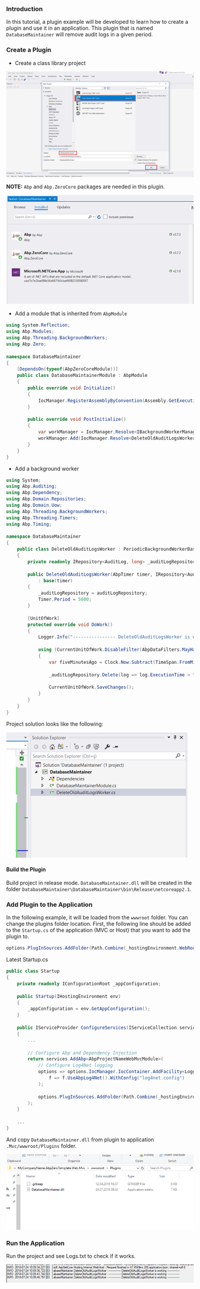 ### Introduction

In this tutorial, a plugin example will be developed to learn how to create a plugin and use it in an application. This plugin that is named `DatabaseMaintainer` will remove audit logs in a given period.

### Create a Plugin

- Create a class library project

<img src="images/create-plugin-project.png" alt="create-plugin-project" class="img-thumbnail" />

**NOTE:** `Abp` and `Abp.ZeroCore` packages are needed in this plugin.

<img src="images/plugin-nuget-packages.png" alt="plugin-nuget-packages" class="img-thumbnail" />

- Add a module that is inherited from `AbpModule`

```c#
using System.Reflection;
using Abp.Modules;
using Abp.Threading.BackgroundWorkers;
using Abp.Zero;

namespace DatabaseMaintainer
{
    [DependsOn(typeof(AbpZeroCoreModule))]
    public class DatabaseMaintainerModule : AbpModule
    {
        public override void Initialize()
        {
            IocManager.RegisterAssemblyByConvention(Assembly.GetExecutingAssembly());
        }

        public override void PostInitialize()
        {
            var workManager = IocManager.Resolve<IBackgroundWorkerManager>();
            workManager.Add(IocManager.Resolve<DeleteOldAuditLogsWorker>());
        }
    }
}
```

- Add a background worker

````c#
using System;
using Abp.Auditing;
using Abp.Dependency;
using Abp.Domain.Repositories;
using Abp.Domain.Uow;
using Abp.Threading.BackgroundWorkers;
using Abp.Threading.Timers;
using Abp.Timing;

namespace DatabaseMaintainer
{
    public class DeleteOldAuditLogsWorker : PeriodicBackgroundWorkerBase, ISingletonDependency
    {
        private readonly IRepository<AuditLog, long> _auditLogRepository;

        public DeleteOldAuditLogsWorker(AbpTimer timer, IRepository<AuditLog, long> auditLogRepository)
            : base(timer)
        {
            _auditLogRepository = auditLogRepository;
            Timer.Period = 5000;
        }

        [UnitOfWork]
        protected override void DoWork()
        {
            Logger.Info("---------------- DeleteOldAuditLogsWorker is working ----------------");

            using (CurrentUnitOfWork.DisableFilter(AbpDataFilters.MayHaveTenant))
            {
                var fiveMinutesAgo = Clock.Now.Subtract(TimeSpan.FromMinutes(5));

                _auditLogRepository.Delete(log => log.ExecutionTime > fiveMinutesAgo);

                CurrentUnitOfWork.SaveChanges();
            }
        }
    }
}
````

Project solution looks like the following:

<img src="images/plugin-solution.png" alt="plugin-solution" class="img-thumbnail" />

#### Build the Plugin

Build project in release mode. `DatabaseMaintainer.dll` will be created in the folder
`DatabaseMaintainer\DatabaseMaintainer\bin\Release\netcoreapp2.1`.

### Add Plugin to the Application

In the following example, it will be loaded from the `wwwroot` folder. You can change the plugins folder location.
First, the following line should be added to the `Startup.cs` of the application (MVC or Host) that you want to add the plugin to.

```c#
options.PlugInSources.AddFolder(Path.Combine(_hostingEnvironment.WebRootPath, "Plugins"), SearchOption.AllDirectories);
```

Latest Startup.cs  

```c#
public class Startup
{
    private readonly IConfigurationRoot _appConfiguration;

    public Startup(IHostingEnvironment env)
    {
        _appConfiguration = env.GetAppConfiguration();
    }

    public IServiceProvider ConfigureServices(IServiceCollection services)
    {
        ...

        // Configure Abp and Dependency Injection
        return services.AddAbp<AbpProjectNameWebMvcModule>(
            // Configure Log4Net logging
            options => options.IocManager.IocContainer.AddFacility<LoggingFacility>(
                f => f.UseAbpLog4Net().WithConfig("log4net.config")
            );

            options.PlugInSources.AddFolder(Path.Combine(_hostingEnvironment.WebRootPath, "Plugins"), SearchOption.AllDirectories);
        );
    }

    ...
}
```

And copy `DatabaseMaintainer.dll` from plugin to application `.Mvc/wwwroot/Plugins` folder.

<img src="images/plugin-wwwroot.png" alt="plugin-wwwroot" class="img-thumbnail" />

### Run the Application

Run the project and see Logs.txt to check if it works.

<img src="images/plugin-log.png" alt="plugin-log" class="img-thumbnail" />
